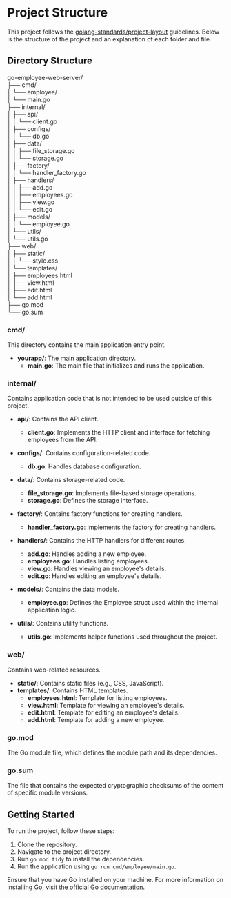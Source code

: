 # Project Structure

This project follows the [golang-standards/project-layout](https://github.com/golang-standards/project-layout) guidelines. Below is the structure of the project and an explanation of each folder and file.

## Directory Structure
go-employee-web-server/\
├── cmd/\
│ └── employee/\
│ └── main.go\
├── internal/\
│ ├── api/\
│ │ └── client.go\
│ ├── configs/\
│ │ └── db.go\
│ ├── data/\
│ │ ├── file_storage.go\
│ │ └── storage.go\
│ ├── factory/\
│ │ └── handler_factory.go\
│ ├── handlers/\
│ │ ├── add.go\
│ │ ├── employees.go\
│ │ ├── view.go\
│ │ └── edit.go\
│ ├── models/\
│ │ └── employee.go\
│ └── utils/\
│ └── utils.go\
├── web/\
│ ├── static/\
│ │ └── style.css\
│ └── templates/\
│ ├── employees.html\
│ ├── view.html\
│ ├── edit.html\
│ └── add.html\
├── go.mod\
└── go.sum



### cmd/
This directory contains the main application entry point.

- **yourapp/**: The main application directory.
    - **main.go**: The main file that initializes and runs the application.

### internal/
Contains application code that is not intended to be used outside of this project.

- **api/**: Contains the API client.
    - **client.go**: Implements the HTTP client and interface for fetching employees from the API.

- **configs/**: Contains configuration-related code.
    - **db.go**: Handles database configuration.

- **data/**: Contains storage-related code.
    - **file_storage.go**: Implements file-based storage operations.
    - **storage.go**: Defines the storage interface.

- **factory/**: Contains factory functions for creating handlers.
    - **handler_factory.go**: Implements the factory for creating handlers.

- **handlers/**: Contains the HTTP handlers for different routes.
    - **add.go**: Handles adding a new employee.
    - **employees.go**: Handles listing employees.
    - **view.go**: Handles viewing an employee's details.
    - **edit.go**: Handles editing an employee's details.

- **models/**: Contains the data models.
    - **employee.go**: Defines the Employee struct used within the internal application logic.

- **utils/**: Contains utility functions.
    - **utils.go**: Implements helper functions used throughout the project.

### web/
Contains web-related resources.

- **static/**: Contains static files (e.g., CSS, JavaScript).
- **templates/**: Contains HTML templates.
    - **employees.html**: Template for listing employees.
    - **view.html**: Template for viewing an employee's details.
    - **edit.html**: Template for editing an employee's details.
    - **add.html**: Template for adding a new employee.

### go.mod
The Go module file, which defines the module path and its dependencies.

### go.sum
The file that contains the expected cryptographic checksums of the content of specific module versions.

## Getting Started

To run the project, follow these steps:

1. Clone the repository.
2. Navigate to the project directory.
3. Run `go mod tidy` to install the dependencies.
4. Run the application using `go run cmd/employee/main.go`.

Ensure that you have Go installed on your machine. For more information on installing Go, visit [the official Go documentation](https://golang.org/doc/install).